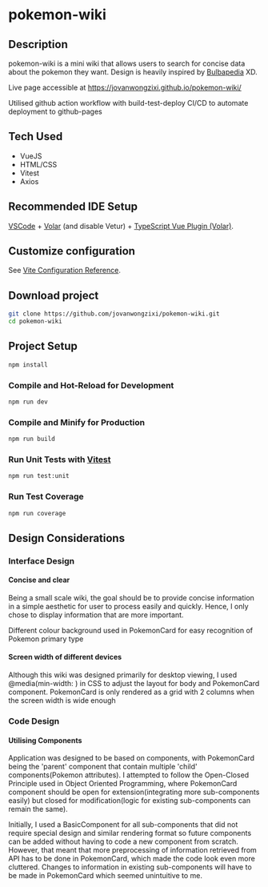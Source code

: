 # pokemon-wiki

## Description

pokemon-wiki is a mini wiki that allows users to search for concise data about the pokemon they want. Design is heavily inspired by [Bulbapedia](https://bulbapedia.bulbagarden.net/wiki/Main_Page) XD.

Live page accessible at https://jovanwongzixi.github.io/pokemon-wiki/

Utilised github action workflow with build-test-deploy CI/CD to automate deployment to github-pages
## Tech Used

- VueJS
- HTML/CSS
- Vitest
- Axios

## Recommended IDE Setup

[VSCode](https://code.visualstudio.com/) + [Volar](https://marketplace.visualstudio.com/items?itemName=Vue.volar) (and disable Vetur) + [TypeScript Vue Plugin (Volar)](https://marketplace.visualstudio.com/items?itemName=Vue.vscode-typescript-vue-plugin).

## Customize configuration

See [Vite Configuration Reference](https://vitejs.dev/config/).


## Download project

```sh
git clone https://github.com/jovanwongzixi/pokemon-wiki.git
cd pokemon-wiki
```

## Project Setup

```sh
npm install
```

### Compile and Hot-Reload for Development

```sh
npm run dev
```

### Compile and Minify for Production

```sh
npm run build
```

### Run Unit Tests with [Vitest](https://vitest.dev/)

```sh
npm run test:unit
```

### Run Test Coverage
```sh
npm run coverage
```

## Design Considerations

### Interface Design

#### Concise and clear
Being a small scale wiki, the goal should be to provide concise information in a simple aesthetic for user to process easily and quickly. Hence, I only chose to display information that are more important.

Different colour background used in PokemonCard for easy recognition of Pokemon primary type

#### Screen width of different devices
Although this wiki was designed primarily for desktop viewing, I used @media(min-width: ) in CSS to adjust the layout for body and PokemonCard component. PokemonCard is only rendered as a grid with 2 columns when the screen width is wide enough

### Code Design

#### Utilising Components

Application was designed to be based on components, with PokemonCard being the 'parent' component that contain multiple 'child' components(Pokemon attributes). I attempted to follow the Open-Closed Principle used in Object Oriented Programming, where PokemonCard component should be open for extension(integrating more sub-components easily) but closed for modification(logic for existing sub-components can remain the same).

Initially, I used a BasicComponent for all sub-components that did not require special design and similar rendering format so future components can be added without having to code a new component from scratch. However, that meant that more preprocessing of information retrieved from API has to be done in PokemonCard, which made the code look even more cluttered. Changes to information in existing sub-components will have to be made in PokemonCard which seemed unintuitive to me.